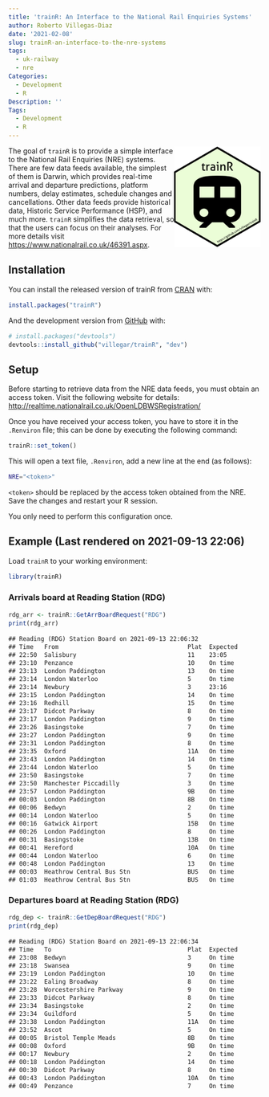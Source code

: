 ```yaml
---
title: 'trainR: An Interface to the National Rail Enquiries Systems'
author: Roberto Villegas-Diaz
date: '2021-02-08'
slug: trainR-an-interface-to-the-nre-systems
tags:
  - uk-railway
  - nre
Categories:
  - Development
  - R
Description: ''
Tags:
  - Development
  - R
---
```


<img src="https://raw.githubusercontent.com/villegar/trainR/main/inst/images/logo.png" alt="logo" align="right" height=200px/>

The goal of `trainR` is to provide a simple interface to the 
National Rail Enquiries (NRE) systems. There are few data feeds 
available, the simplest of them is Darwin, which provides real-time 
arrival and departure predictions, platform numbers, delay estimates, 
schedule changes and cancellations. Other data feeds provide historical 
data, Historic Service Performance (HSP), and much more. `trainR` 
simplifies the data retrieval, so that the users can focus on their 
analyses. For more details visit 
https://www.nationalrail.co.uk/46391.aspx.

## Installation

You can install the released version of trainR from [CRAN](https://CRAN.R-project.org) with:

``` r
install.packages("trainR")
```

And the development version from [GitHub](https://github.com/) with:

``` r
# install.packages("devtools")
devtools::install_github("villegar/trainR", "dev")
```

## Setup
Before starting to retrieve data from the NRE data feeds, you must obtain an access token. 
Visit the following website for details: http://realtime.nationalrail.co.uk/OpenLDBWSRegistration/

Once you have received your access token, you have to store it in the `.Renviron` file; this can be 
done by executing the following command:


```r
trainR::set_token()
```

This will open a text file, `.Renviron`, add a new line at the end (as follows):

```bash
NRE="<token>"
```

`<token>` should be replaced by the access token obtained from the NRE. Save the changes and restart 
your R session.

You only need to perform this configuration once.

## Example (Last rendered on 2021-09-13 22:06)

Load `trainR` to your working environment:

```r
library(trainR)
```

### Arrivals board at Reading Station (RDG)


```r
rdg_arr <- trainR::GetArrBoardRequest("RDG")
print(rdg_arr)
```

```
## Reading (RDG) Station Board on 2021-09-13 22:06:32
## Time   From                                    Plat  Expected
## 22:50  Salisbury                               11    23:05
## 23:10  Penzance                                10    On time
## 23:13  London Paddington                       13    On time
## 23:14  London Waterloo                         5     On time
## 23:14  Newbury                                 3     23:16
## 23:15  London Paddington                       14    On time
## 23:16  Redhill                                 15    On time
## 23:17  Didcot Parkway                          8     On time
## 23:17  London Paddington                       9     On time
## 23:26  Basingstoke                             7     On time
## 23:27  London Paddington                       9     On time
## 23:31  London Paddington                       8     On time
## 23:35  Oxford                                  11A   On time
## 23:43  London Paddington                       14    On time
## 23:44  London Waterloo                         5     On time
## 23:50  Basingstoke                             7     On time
## 23:50  Manchester Piccadilly                   3     On time
## 23:57  London Paddington                       9B    On time
## 00:03  London Paddington                       8B    On time
## 00:06  Bedwyn                                  2     On time
## 00:14  London Waterloo                         5     On time
## 00:16  Gatwick Airport                         15B   On time
## 00:26  London Paddington                       8     On time
## 00:31  Basingstoke                             13B   On time
## 00:41  Hereford                                10A   On time
## 00:44  London Waterloo                         6     On time
## 00:48  London Paddington                       13    On time
## 00:03  Heathrow Central Bus Stn                BUS   On time
## 01:03  Heathrow Central Bus Stn                BUS   On time
```

### Departures board at Reading Station (RDG)


```r
rdg_dep <- trainR::GetDepBoardRequest("RDG")
print(rdg_dep)
```

```
## Reading (RDG) Station Board on 2021-09-13 22:06:34
## Time   To                                      Plat  Expected
## 23:08  Bedwyn                                  3     On time
## 23:18  Swansea                                 9     On time
## 23:19  London Paddington                       10    On time
## 23:22  Ealing Broadway                         8     On time
## 23:28  Worcestershire Parkway                  9     On time
## 23:33  Didcot Parkway                          8     On time
## 23:34  Basingstoke                             2     On time
## 23:34  Guildford                               5     On time
## 23:38  London Paddington                       11A   On time
## 23:52  Ascot                                   5     On time
## 00:05  Bristol Temple Meads                    8B    On time
## 00:08  Oxford                                  9B    On time
## 00:17  Newbury                                 2     On time
## 00:18  London Paddington                       14    On time
## 00:30  Didcot Parkway                          8     On time
## 00:43  London Paddington                       10A   On time
## 00:49  Penzance                                7     On time
```
